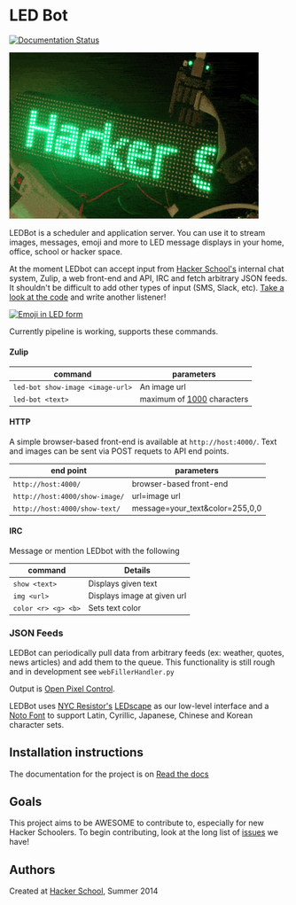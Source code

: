 LED Bot
=========

[![Documentation Status](https://readthedocs.org/projects/led-bot/badge/?version=latest)](https://readthedocs.org/projects/led-bot/?badge=latest)

![marquee](./docs/marquee.gif)

LEDBot is a scheduler and application server. You can use it to stream images, messages, emoji and more to LED message displays in
your home, office, school or hacker space.

At the moment LEDbot can accept input from
[Hacker School's](https://hackerschool.com) internal chat system, Zulip, a web front-end and API, IRC and fetch arbitrary JSON feeds. It shouldn't be difficult to add other types of input (SMS, Slack,
etc). [Take a look at the code](https://github.com/marqsm/LED-bot/blob/master/LEDBot/bot_scheduler.py#L252)
and write another listener!

[![Emoji in LED form](http://img.youtube.com/vi/J9WWJnb6t8M/0.jpg)](http://www.youtube.com/watch?v=J9WWJnb6t8M)

Currently pipeline is working, supports these commands.

#### Zulip

| command                              | parameters         |
| ------------------------------------ | ------------------ |
| ```led-bot show-image <image-url>``` | An image url  |
| ```led-bot <text>```       | maximum of [1000](https://github.com/marqsm/LED-bot/blob/master/textRenderer.py#L12) characters  |

#### HTTP

A simple browser-based front-end is available at ```http://host:4000/```. Text and images can be sent via POST requets to API end points.

| end point                             | parameters         |
| ------------------------------------  | ------------------ |
| ```http://host:4000/```    			| browser-based front-end |
| ```http://host:4000/show-image/```    | url=image url  |
| ```http://host:4000/show-text/```     | message=your_text&color=255,0,0  |

#### IRC

Message or mention LEDbot with the following

| command                            | Details         |
| ------------------------------------  | ------------------ |
| ```show <text>```    					| Displays given text  |
| ```img <url>```     					| Displays image at given url  |
| ```color <r> <g> <b>```     					| Sets text color  |

### JSON Feeds

LEDBot can periodically pull data from arbitrary feeds (ex: weather, quotes, news articles) and add them to the queue. This functionality is still rough and in development see `webFillerHandler.py`


Output is [Open Pixel Control](http://openpixelcontrol.org/).

LEDBot uses
[NYC Resistor's](http://www.nycresistor.com/2013/09/12/octoscroller/)
[LEDscape](https://github.com/osresearch/LEDscape) as our low-level interface and a [Noto Font](https://code.google.com/p/noto/) to support Latin, Cyrillic, Japanese, Chinese and Korean character sets.

## Installation instructions

The documentation for the project is on
[Read the docs](http://led-bot.readthedocs.org/en/latest/)

## Goals

This project aims to be AWESOME to contribute to, especially for new Hacker
Schoolers.  To begin contributing, look at the long list of
[issues](https://github.com/marqsm/LED-bot/issues) we have!

## Authors

Created at [Hacker School](https://hackerschool.com), Summer 2014
